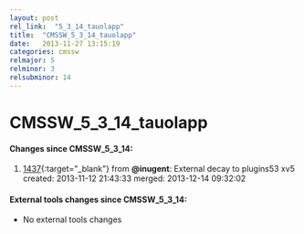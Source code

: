 ```yaml
---
layout: post
rel_link:  "5_3_14_tauolapp"
title:  "CMSSW_5_3_14_tauolapp"
date:   2013-11-27 13:15:19
categories: cmssw
relmajor: 5
relminor: 3
relsubminor: 14
---
```


# CMSSW_5_3_14_tauolapp
#### Changes since CMSSW_5_3_14:

1. [1437](http://github.com/cms-sw/cmssw/pull/1437){:target="_blank"}  from **@inugent**: External decay to plugins53 xv5 created: 2013-11-12 21:43:33 merged: 2013-12-14 09:32:02

#### External tools changes since CMSSW_5_3_14:
- No external tools changes

